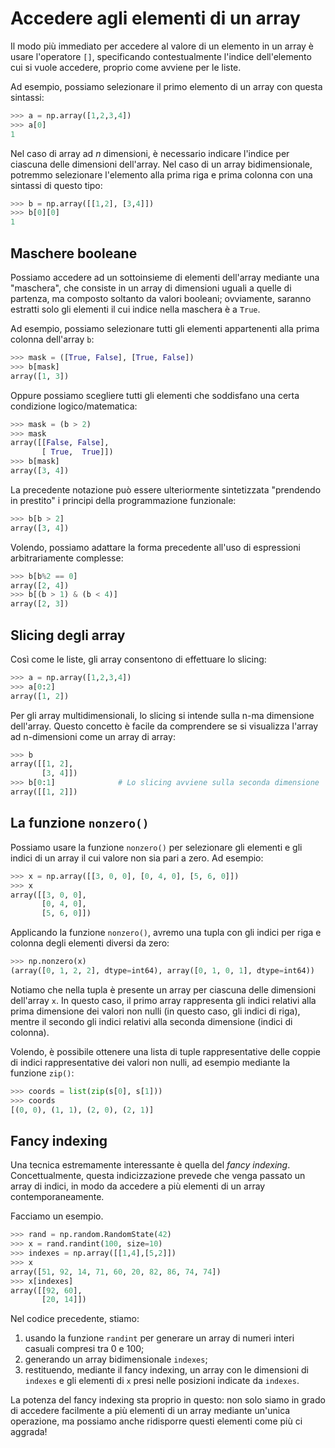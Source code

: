 # Accedere agli elementi di un array

Il modo più immediato per accedere al valore di un elemento in un array è usare l'operatore `[]`, specificando contestualmente l'indice dell'elemento cui si vuole accedere, proprio come avviene per le liste. 

Ad esempio, possiamo selezionare il primo elemento di un array con questa sintassi:

```py
>>> a = np.array([1,2,3,4])
>>> a[0]
1
```

Nel caso di array ad $n$ dimensioni, è necessario indicare l'indice per ciascuna delle dimensioni dell'array. Nel caso di un array bidimensionale, potremmo selezionare l'elemento alla prima riga e prima colonna con una sintassi di questo tipo:

```py
>>> b = np.array([[1,2], [3,4]])
>>> b[0][0]
1
```

## Maschere booleane

Possiamo accedere ad un sottoinsieme di elementi dell'array mediante una "maschera", che consiste in un array di dimensioni uguali a quelle di partenza, ma composto soltanto da valori booleani; ovviamente, saranno estratti solo gli elementi il cui indice nella maschera è a `True`.

Ad esempio, possiamo selezionare tutti gli elementi appartenenti alla prima colonna dell'array `b`:

```py
>>> mask = ([True, False], [True, False])
>>> b[mask]
array([1, 3])
```

Oppure possiamo scegliere tutti gli elementi che soddisfano una certa condizione logico/matematica:

```py
>>> mask = (b > 2)
>>> mask
array([[False, False],
       [ True,  True]])
>>> b[mask]
array([3, 4])
```

La precedente notazione può essere ulteriormente sintetizzata "prendendo in prestito" i principi della programmazione funzionale:

```py
>>> b[b > 2]
array([3, 4])
```

Volendo, possiamo adattare la forma precedente all'uso di espressioni arbitrariamente complesse:

```py
>>> b[b%2 == 0]
array([2, 4])
>>> b[(b > 1) & (b < 4)]
array([2, 3])
```

## Slicing degli array

Così come le liste, gli array consentono di effettuare lo slicing:

```py
>>> a = np.array([1,2,3,4])
>>> a[0:2]
array([1, 2])
```

Per gli array multidimensionali, lo slicing si intende sulla n-ma dimensione dell'array. Questo concetto è facile da comprendere se si visualizza l'array ad n-dimensioni come un array di array:

```py
>>> b
array([[1, 2],
       [3, 4]])
>>> b[0:1]              # Lo slicing avviene sulla seconda dimensione
array([[1, 2]])
```

## La funzione `nonzero()`

Possiamo usare la funzione `nonzero()` per selezionare gli elementi e gli indici di un array il cui valore non sia pari a zero. Ad esempio:

```py
>>> x = np.array([[3, 0, 0], [0, 4, 0], [5, 6, 0]])
>>> x
array([[3, 0, 0],
       [0, 4, 0],
       [5, 6, 0]])
```

Applicando la funzione `nonzero()`, avremo una tupla con gli indici per riga e colonna degli elementi diversi da zero:

```py
>>> np.nonzero(x)
(array([0, 1, 2, 2], dtype=int64), array([0, 1, 0, 1], dtype=int64))
```

Notiamo che nella tupla è presente un array per ciascuna delle dimensioni dell'array `x`. In questo caso, il primo array rappresenta gli indici relativi alla prima dimensione dei valori non nulli (in questo caso, gli indici di riga), mentre il secondo gli indici relativi alla seconda dimensione (indici di colonna). 

Volendo, è possibile ottenere una lista di tuple rappresentative delle coppie di indici rappresentative dei valori non nulli, ad esempio mediante la funzione `zip()`:

```py
>>> coords = list(zip(s[0], s[1]))
>>> coords
[(0, 0), (1, 1), (2, 0), (2, 1)]
```

## Fancy indexing

Una tecnica estremamente interessante è quella del *fancy indexing*. Concettualmente, questa indicizzazione prevede che venga passato un array di indici, in modo da accedere a più elementi di un array contemporaneamente.

Facciamo un esempio.

```py
>>> rand = np.random.RandomState(42)
>>> x = rand.randint(100, size=10)
>>> indexes = np.array([[1,4],[5,2]])
>>> x
array([51, 92, 14, 71, 60, 20, 82, 86, 74, 74])
>>> x[indexes]
array([[92, 60],
       [20, 14]])
```

Nel codice precedente, stiamo:

1. usando la funzione `randint` per generare un array di numeri interi casuali compresi tra 0 e 100;
2. generando un array bidimensionale `indexes`;
3. restituendo, mediante il fancy indexing, un array con le dimensioni di `indexes` e gli elementi di `x` presi nelle posizioni indicate da `indexes`.

La potenza del fancy indexing sta proprio in questo: non solo siamo in grado di accedere facilmente a più elementi di un array mediante un'unica operazione, ma possiamo anche ridisporre questi elementi come più ci aggrada!

<!-- ## Conclusioni

In questa lezione, abbiamo visto alcuni metodi per l'accesso agli elementi di un array NumPy. Nella [prossima](./05_manipolazione.md), inizieremo a parlare della manipolazione e trasformazione degli array ai nostri scopi. -->
